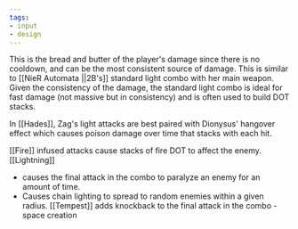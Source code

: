 ```yaml
---
tags: 
- input
- design
---
```

This is the bread and butter of the player's damage since there is no cooldown, and can be the most consistent source of damage. 
This is similar to [[NieR Automata ||2B's]] standard light combo with her main weapon. Given the consistency of the damage, the standard light combo is ideal for fast damage (not massive but in consistency) and is often used to build DOT stacks. 

In [[Hades]], Zag's light attacks are best paired with Dionysus' hangover effect which causes poison damage over time that stacks with each hit.

[[Fire]] infused attacks cause stacks of fire DOT to affect the enemy.
[[Lightning]] 
- causes the final attack in the combo to paralyze an enemy for an amount of time.
- Causes chain lighting to spread to random enemies within a given radius.
[[Tempest]] adds knockback to the final attack in the combo - space creation